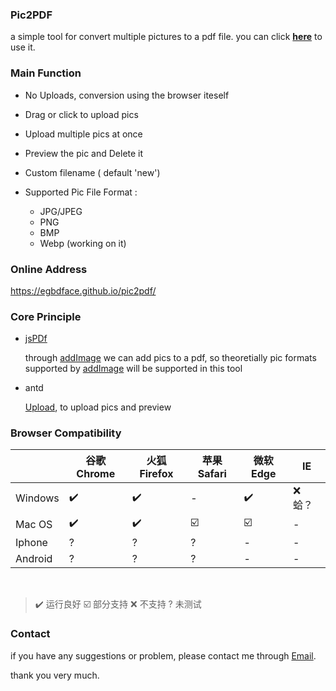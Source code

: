 ### Pic2PDF

a simple tool for convert multiple pictures to a pdf file. you can click [**here**](https://egbdface.github.io/pic2pdf/) to use it.

### Main Function

- No Uploads, conversion using the browser iteself

- Drag or click to upload pics

- Upload multiple pics at once 
- Preview the pic and Delete it
- Custom filename ( default 'new')
- Supported Pic File Format :
  - JPG/JPEG
  - PNG
  - BMP
  - Webp (working on it)

### Online Address

<https://egbdface.github.io/pic2pdf/>

### Core Principle

- [jsPDf](https://github.com/MrRio/jsPDF)

  through [addImage](https://artskydj.github.io/jsPDF/docs/module-addImage.html#~addImage) we can add pics to a pdf, so theoretially pic formats supported by [addImage](https://artskydj.github.io/jsPDF/docs/modules_addimage.js.html) will be supported in this tool

- antd

  [Upload](https://github.com/ant-design/ant-design/blob/master/components/upload/index.zh-CN.md), to upload pics and preview

### Browser Compatibility

||谷歌Chrome|火狐Firefox|苹果Safari|微软Edge|IE|
|---|-----|----|----|-----|---|
|Windows|✔️|✔️|-|✔️| ❌ 蛤？|
|Mac OS|✔️|✔️|☑️|☑️|-|
|Iphone|?|?| ? | - |-|
|Android|?|?|?| -|-|
️️
> ✔️ 运行良好 ☑️ 部分支持 ❌ 不支持 ? 未测试

### Contact

if you have any suggestions or problem, please contact me through <a href="mailto:3212497319@qq.com">Email</a>.

thank you very much.

